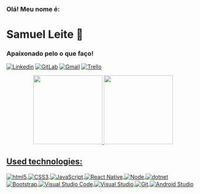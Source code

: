 ### Olá! Meu nome é: <h1>Samuel Leite 👋</h1>

### Apaixonado pelo o que faço!

[![Linkedin](https://img.shields.io/badge/LinkedIn-0077B5?style=for-the-badge&logo=linkedin&logoColor=white)](https://www.linkedin.com/in/samuel-leite-8789b1220/)
[![GitLab](https://img.shields.io/badge/GitLab-330F63?style=for-the-badge&logo=gitlab&logoColor=white)](https://gitlab.com/Samuel-developer01)
[![Gmail](https://img.shields.io/badge/Gmail-D14836?style=for-the-badge&logo=gmail&logoColor=white)](https://myaccount.google.com/profile/workspace)
[![Trello](https://img.shields.io/badge/Trello-0052CC?style=for-the-badge&logo=trello&logoColor=white)](https://trello.com/samuelleite25)
<div align="center">
  <a href="https://github.com/Samuel-developer01">
  <img height="180em" src="https://github-readme-stats.vercel.app/api?username=Samuel-developer01&show_icons=true&theme=dark&include_all_commits=true&count_private=true"/>
  <img height="180em" src="https://github-readme-stats.vercel.app/api/top-langs/?username=Samuel-developer01&layout=compact&langs_count=7&theme=dark"/>
</div>


<h2>Used technologies:</h2>

<div style="display: inline_block">
<img align="center" alt="html5" src="https://img.shields.io/badge/HTML5-E34F26?style=for-the-badge&logo=html5&logoColor=white" />
<img align="center" alt="CSS3" src="https://img.shields.io/badge/CSS3-1572B6?style=for-the-badge&logo=css3&logoColor=white" />
<img align="center" alt="JavaScript" src="https://img.shields.io/badge/JavaScript-323330?style=for-the-badge&logo=javascript&logoColor=F7DF1E" />
<img align="center" alt="React Native" src="https://img.shields.io/badge/React_Native-20232A?style=for-the-badge&logo=react&logoColor=61DAFB" />
<img align="center" alt="Node" src="https://img.shields.io/badge/Node.js-43853D?style=for-the-badge&logo=node.js&logoColor=white" />
<img align="center" alt="dotnet" src="https://img.shields.io/badge/.NET-5C2D91?style=for-the-badge&logo=.net&logoColor=white" />
<img align="center" alt="Bootstrap" src="https://img.shields.io/badge/Bootstrap-563D7C?style=for-the-badge&logo=bootstrap&logoColor=white" />
<img align="center" alt="Visual Studio Code" src="https://img.shields.io/badge/Visual_Studio_Code-0078D4?style=for-the-badge&logo=visual%20studio%20code&logoColor=white" />
<img align="center" alt="Visual Studio" src="https://img.shields.io/badge/Visual_Studio-5C2D91?style=for-the-badge&logo=visual%20studio&logoColor=white" />
<img align="center" alt="Git " src="https://img.shields.io/badge/GIT-E44C30?style=for-the-badge&logo=git&logoColor=white" />
<img align="center" alt="Android Studio " src="https://img.shields.io/badge/Android_Studio-3DDC84?style=for-the-badge&logo=android-studio&logoColor=white" />
</div>
